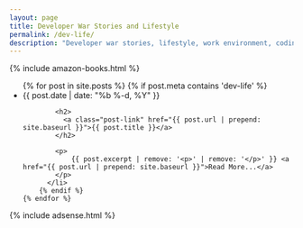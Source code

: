 ```yaml
---
layout: page
title: Developer War Stories and Lifestyle
permalink: /dev-life/
description: "Developer war stories, lifestyle, work environment, coding culture, and consultant tales."
---
```

<div class="home">
{% include amazon-books.html %}

  <ul class="post-list">
    {% for post in site.posts %}
		{% if post.meta contains 'dev-life' %}
		  <li>
			<span class="post-meta">{{ post.date | date: "%b %-d, %Y" }}</span>

			<h2>
			  <a class="post-link" href="{{ post.url | prepend: site.baseurl }}">{{ post.title }}</a>
			</h2>

			<p>
				{{ post.excerpt | remove: '<p>' | remove: '</p>' }} <a href="{{ post.url | prepend: site.baseurl }}">Read More...</a>
			</p>
		  </li>
		{% endif %}
    {% endfor %}
  </ul>
  
  
</div>

{% include adsense.html %}